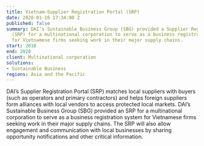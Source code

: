 ```yaml
---
title: Vietnam—Supplier Registration Portal (SRP)
date: 2020-01-16 17:34:00 Z
published: false
summary: DAI’s Sustainable Business Group (SBG) provided a Supplier Registration Portal
  (SRP) for a multinational corporation to serve as a business registration system
  for Vietnamese firms seeking work in their major supply chains.
start: 2018
end: 2020
client: Multinational corporation
solutions:
- Sustainable Business
regions: Asia and the Pacific
---
```


DAI’s Supplier Registration Portal (SRP) matches local suppliers with buyers (such as operators and primary contractors) and helps foreign suppliers form alliances with local vendors to access protected local markets. DAI’s Sustainable Business Group (SBG) provided an SRP for a multinational corporation to serve as a business registration system for Vietnamese firms seeking work in their major supply chains. The SRP will also allow engagement and communication with local businesses by sharing opportunity notifications and other critical information.